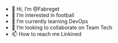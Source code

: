 - 👋 Hi, I’m @Fabreget
- 👀 I’m interested in football
- 🌱 I’m currently learning DevOps 
- 💞️ I’m looking to collaborate on Team Tech
- 📫 How to reach me Linkined

<!---
Fabreget/Fabreget is a ✨ special ✨ repository because its `README.md` (this file) appears on your GitHub profile.
You can click the Preview link to take a look at your changes.
--->
